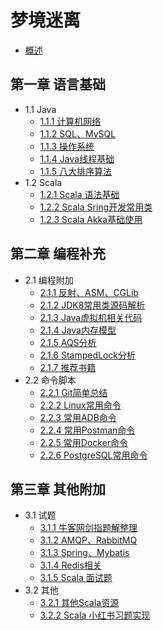 # 梦境迷离

* [概述](README.md)

## 第一章 语言基础
* 1.1 Java
    * [1.1.1 计算机网络](src/main/java/cn/edu/jxnu/questions/Network.md)
    * [1.1.2 SQL、MySQL](src/main/java/cn/edu/jxnu/questions/MySQL.md)
    * [1.1.3 操作系统](src/main/java/cn/edu/jxnu/questions/OS.md)
    * [1.1.4 Java线程基础](src/main/java/cn/edu/jxnu/questions/Threads.md)
    * [1.1.5 八大排序算法](src/main/java/cn/edu/jxnu/questions/Sort.md)
* 1.2 Scala
    * [1.2.1 Scala 语法基础](src/main/java/cn/edu/jxnu/scala/ScalaBasic.md)
    * [1.2.2 Scala Sring开发常用类](src/main/java/cn/edu/jxnu/scala/ScalaUtil.md)
    * [1.2.3 Scala Akka基础使用](src/main/java/cn/edu/jxnu/scala/ScalaAkkaBasic.md)
    
## 第二章 编程补充
* 2.1 编程附加
    * [2.1.1 反射、ASM、CGLib](src/main/java/cn/edu/jxnu/questions/ASM.md)
    * [2.1.2 JDK8常用类源码解析](src/main/java/cn/edu/jxnu/sourcecode/sourcecode.md)
    * [2.1.3 Java虚拟机相关代码](src/main/java/cn/edu/jxnu/questions/JVM.md)
    * [2.1.4 Java内存模型](src/main/java/cn/edu/jxnu/questions/JMM.md)
    * [2.1.5 AQS分析](src/main/java/cn/edu/jxnu/questions/AQS.md)
    * [2.1.6 StampedLock分析](src/main/java/cn/edu/jxnu/questions/StampedLock.md)
    * [2.1.7 推荐书籍](src/main/java/cn/edu/jxnu/recommendbooks/JavaBooks.md)
* 2.2 命令脚本
    * [2.2.1 Git简单总结](src/main/java/cn/edu/jxnu/questions/Git.md)
    * [2.2.2 Linux常用命令](src/main/java/cn/edu/jxnu/questions/Linux.md)
    * [2.2.3 常用ADB命令](src/main/java/cn/edu/jxnu/autoTest/ADB.md)
    * [2.2.4 常用Postman命令](src/main/java/cn/edu/jxnu/autoTest/Postman.md)
    * [2.2.5 常用Docker命令](src/main/java/cn/edu/jxnu/questions/Docker.md)
    * [2.2.6 PostgreSQL常用命令](src/main/java/cn/edu/jxnu/questions/PgSQL.md)
    
## 第三章 其他附加
* 3.1 试题
    * [3.1.1 牛客网剑指题解整理](src/main/java/cn/edu/jxnu/questions/JianZhiOffer.md)
    * [3.1.2 AMQP、RabbitMQ](src/main/java/cn/edu/jxnu/questions/MQ.md)
    * [3.1.3 Spring、Mybatis](src/main/java/cn/edu/jxnu/questions/SSM.md)
    * [3.1.4 Redis相关](src/main/java/cn/edu/jxnu/questions/Redis.md)
    * [3.1.5 Scala 面试题](src/main/java/cn/edu/jxnu/questions/ScalaQuestions.md)
* 3.2 其他
    * [3.2.1 其他Scala资源](src/main/java/cn/edu/jxnu/scala/Other.md)
    * [3.2.2 Scala 小红书习题实现](src/main/java/cn/edu/jxnu/scala/fb/Scalafb.md)
